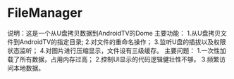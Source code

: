 # FileManager
说明：这是一个从U盘拷贝数据到AndroidTV的Dome
主要功能： 
      1.从U盘拷贝文件到AndroidTV的指定目录;
      2.对文件的重命名操作；
      3.监听U盘的插拔以及权限状态监听；
      4.对图片进行压缩显示，文件设有三级缓存。
主要问题：
      1.一次性加载了所有数据，占用内存过高；
      2.控制UI显示的代码逻辑健壮性不够。
      3.频繁访问本地数据。
